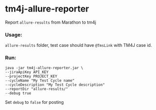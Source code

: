 # tm4j-allure-reporter
Report `allure-results` from Marathon to tm4j

### Usage:

`allure-results` folder, test case should have `@TmsLink` with TM4J case id. 

### Run:
```
java -jar tm4j-allure-reporter.jar \ 
--jiraApiKey API_KEY 
--projectKey PROJECT_KEY
--cycleName "My Test Cycle name" 
--cycleDescription "My Test Cycle description" 
--reportDir "allure-results/" 
--debug true
```

Set `debug` to `false` for posting
